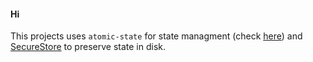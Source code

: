 #### Hi

This projects uses `atomic-state` for state managment (check [here](https://github.com/atomic-state/atomic-state)) and [SecureStore](https://docs.expo.dev/versions/latest/sdk/securestore/) to preserve state in disk.
